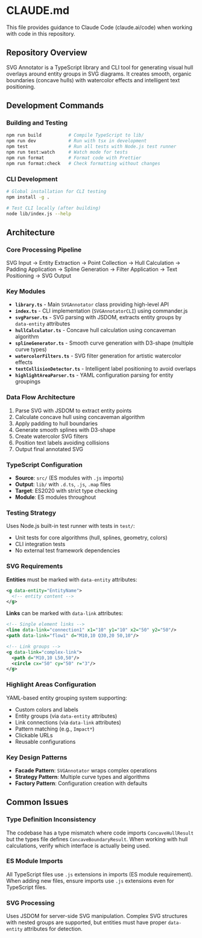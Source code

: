 # CLAUDE.md

This file provides guidance to Claude Code (claude.ai/code) when working with code in this repository.

## Repository Overview

SVG Annotator is a TypeScript library and CLI tool for generating visual hull overlays around entity groups in SVG diagrams. It creates smooth, organic boundaries (concave hulls) with watercolor effects and intelligent text positioning.

## Development Commands

### Building and Testing

```bash
npm run build          # Compile TypeScript to lib/
npm run dev            # Run with tsx in development
npm test               # Run all tests with Node.js test runner
npm run test:watch     # Watch mode for tests
npm run format         # Format code with Prettier
npm run format:check   # Check formatting without changes
```

### CLI Development

```bash
# Global installation for CLI testing
npm install -g .

# Test CLI locally (after building)
node lib/index.js --help
```

## Architecture

### Core Processing Pipeline

SVG Input → Entity Extraction → Point Collection → Hull Calculation → Padding Application → Spline Generation → Filter Application → Text Positioning → SVG Output

### Key Modules

- **`library.ts`** - Main `SVGAnnotator` class providing high-level API
- **`index.ts`** - CLI implementation (`SVGAnnotatorCLI`) using commander.js
- **`svgParser.ts`** - SVG parsing with JSDOM, extracts entity groups by `data-entity` attributes
- **`hullCalculator.ts`** - Concave hull calculation using concaveman algorithm
- **`splineGenerator.ts`** - Smooth curve generation with D3-shape (multiple curve types)
- **`watercolorFilters.ts`** - SVG filter generation for artistic watercolor effects
- **`textCollisionDetector.ts`** - Intelligent label positioning to avoid overlaps
- **`highlightAreaParser.ts`** - YAML configuration parsing for entity groupings

### Data Flow Architecture

1. Parse SVG with JSDOM to extract entity points
2. Calculate concave hull using concaveman algorithm
3. Apply padding to hull boundaries
4. Generate smooth splines with D3-shape
5. Create watercolor SVG filters
6. Position text labels avoiding collisions
7. Output final annotated SVG

### TypeScript Configuration

- **Source**: `src/` (ES modules with `.js` imports)
- **Output**: `lib/` with `.d.ts`, `.js`, `.map` files
- **Target**: ES2020 with strict type checking
- **Module**: ES modules throughout

### Testing Strategy

Uses Node.js built-in test runner with tests in `test/`:

- Unit tests for core algorithms (hull, splines, geometry, colors)
- CLI integration tests
- No external test framework dependencies

### SVG Requirements

**Entities** must be marked with `data-entity` attributes:

```xml
<g data-entity="EntityName">
  <!-- entity content -->
</g>
```

**Links** can be marked with `data-link` attributes:

```xml
<!-- Single element links -->
<line data-link="connection1" x1="10" y1="10" x2="50" y2="50"/>
<path data-link="flow1" d="M10,10 Q30,20 50,10"/>

<!-- Link groups -->
<g data-link="complex-link">
  <path d="M10,10 L50,50"/>
  <circle cx="50" cy="50" r="3"/>
</g>
```

### Highlight Areas Configuration

YAML-based entity grouping system supporting:

- Custom colors and labels
- Entity groups (via `data-entity` attributes)
- Link connections (via `data-link` attributes)
- Pattern matching (e.g., `Impact*`)
- Clickable URLs
- Reusable configurations

### Key Design Patterns

- **Facade Pattern**: `SVGAnnotator` wraps complex operations
- **Strategy Pattern**: Multiple curve types and algorithms
- **Factory Pattern**: Configuration creation with defaults

## Common Issues

### Type Definition Inconsistency

The codebase has a type mismatch where code imports `ConcaveHullResult` but the types file defines `ConcaveBoundaryResult`. When working with hull calculations, verify which interface is actually being used.

### ES Module Imports

All TypeScript files use `.js` extensions in imports (ES module requirement). When adding new files, ensure imports use `.js` extensions even for TypeScript files.

### SVG Processing

Uses JSDOM for server-side SVG manipulation. Complex SVG structures with nested groups are supported, but entities must have proper `data-entity` attributes for detection.
